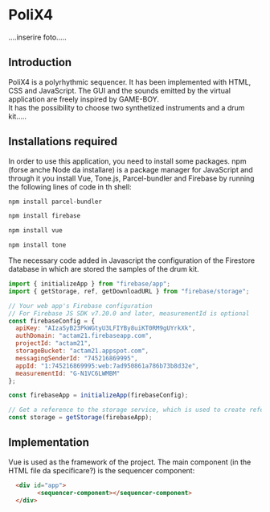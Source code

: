 # PoliX4

....inserire foto.....

## Introduction

PoliX4 is a polyrhythmic sequencer. It has been implemented with HTML, CSS and JavaScript. The GUI and the sounds emitted by the virtual application are freely inspired by GAME-BOY.  
It has the possibility to choose two synthetized instruments and a drum kit.....

## Installations required

In order to use this application, you need to install some packages.
npm (forse anche Node da installare) is a package manager for JavaScript and through it you install Vue, Tone.js, Parcel-bundler and Firebase by running the following lines of code in th shell:

```bash
npm install parcel-bundler
```

```bash
npm install firebase
```

```bash
npm install vue
```

```bash
npm install tone
```

The necessary code added in Javascript the configuration of the Firestore database in which are stored the samples of the drum kit.

```javascript
import { initializeApp } from "firebase/app";
import { getStorage, ref, getDownloadURL } from "firebase/storage";

// Your web app's Firebase configuration
// For Firebase JS SDK v7.20.0 and later, measurementId is optional
const firebaseConfig = {
  apiKey: "AIzaSyB23PkWGtyU3LFIYBy8uiKT0RM9gUYrkXk",
  authDomain: "actam21.firebaseapp.com",
  projectId: "actam21",
  storageBucket: "actam21.appspot.com",
  messagingSenderId: "745216869995",
  appId: "1:745216869995:web:7ad950861a786b73b8d32e",
  measurementId: "G-N1VC6LWMBM"
};

const firebaseApp = initializeApp(firebaseConfig);

// Get a reference to the storage service, which is used to create references in your storage bucket
const storage = getStorage(firebaseApp);
```

## Implementation

Vue is used as the framework of the project. The main component (in the HTML file da specificare?) is the sequencer component:

```html
  <div id="app">
        <sequencer-component></sequencer-component>
  </div>
```





